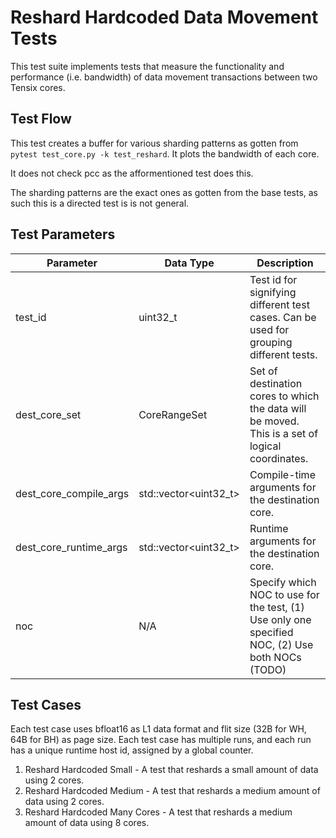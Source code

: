 # Reshard Hardcoded Data Movement Tests

This test suite implements tests that measure the functionality and performance (i.e. bandwidth) of data movement transactions between two Tensix cores.

## Test Flow

This test creates a buffer for various sharding patterns as gotten from `pytest test_core.py -k test_reshard`. It plots the bandwidth of each core.

It does not check pcc as the afformentioned test does this.

The sharding patterns are the exact ones as gotten from the base tests, as such this is a directed test is is not general.

## Test Parameters
| Parameter                 | Data Type             | Description |
| ------------------------- | --------------------- | ----------- |
| test_id                   | uint32_t              | Test id for signifying different test cases. Can be used for grouping different tests. |
| dest_core_set             | CoreRangeSet          | Set of destination cores to which the data will be moved. This is a set of logical coordinates. |
| dest_core_compile_args    | std::vector<uint32_t> | Compile-time arguments for the destination core. |
| dest_core_runtime_args    | std::vector<uint32_t> | Runtime arguments for the destination core. |
| noc                       | N/A                   | Specify which NOC to use for the test, (1) Use only one specified NOC, (2) Use both NOCs (TODO)|

## Test Cases
Each test case uses bfloat16 as L1 data format and flit size (32B for WH, 64B for BH) as page size.
Each test case has multiple runs, and each run has a unique runtime host id, assigned by a global counter.

1. Reshard Hardcoded Small - A test that reshards a small amount of data using 2 cores.
2. Reshard Hardcoded Medium - A test that reshards a medium amount of data using 2 cores.
3. Reshard Hardcoded Many Cores - A test that reshards a medium amount of data using 8 cores.
